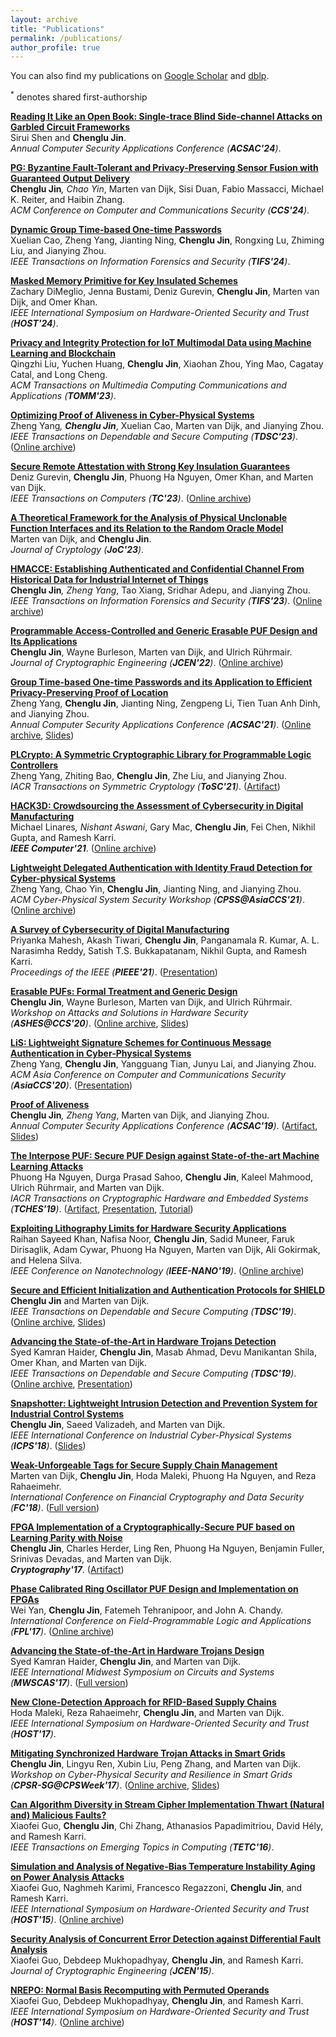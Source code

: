```yaml
---
layout: archive
title: "Publications"
permalink: /publications/
author_profile: true
---
```


You can also find my publications on [Google Scholar](https://scholar.google.com/citations?user=Fxm2RTUAAAAJ&hl=en&oi=ao) and [dblp](https://dblp.org/pid/148/1500.html).<br>

<sup>*</sup> denotes shared first-authorship


[<b>Reading It Like an Open Book: Single-trace Blind Side-channel Attacks on Garbled Circuit Frameworks</b>]()<br>
Sirui Shen and <b>Chenglu Jin</b>. <br>
<i>Annual Computer Security Applications Conference (<b>ACSAC'24</b>)</i>. 

[<b>PG: Byzantine Fault-Tolerant and Privacy-Preserving Sensor Fusion with Guaranteed Output Delivery</b>]()<br>
<b>Chenglu Jin</b><sup>*</sup>, Chao Yin<sup>*</sup>, Marten van Dijk, Sisi Duan, Fabio Massacci, Michael K. Reiter, and Haibin Zhang.<br>
<i>ACM Conference on Computer and Communications Security (<b>CCS'24</b>)</i>.

[<b>Dynamic Group Time-based One-time Passwords</b>](https://ieeexplore.ieee.org/document/10494770)<br>
Xuelian Cao, Zheng Yang, Jianting Ning, <b>Chenglu Jin</b>, Rongxing Lu, Zhiming Liu, and Jianying Zhou. <br>
<i>IEEE Transactions on Information Forensics and Security (<b>TIFS'24</b>)</i>.

[<b>Masked Memory Primitive for Key Insulated Schemes</b>]()<br>
Zachary DiMeglio, Jenna Bustami, Deniz Gurevin, <b>Chenglu Jin</b>, Marten van Dijk, and Omer Khan.<br>
<i>IEEE International Symposium on Hardware-Oriented Security and Trust (<b>HOST'24</b>)</i>.

[<b>Privacy and Integrity Protection for IoT Multimodal Data using Machine Learning and Blockchain</b>](https://dl.acm.org/doi/10.1145/3638769)<br>
Qingzhi Liu, Yuchen Huang,  <b>Chenglu Jin</b>, Xiaohan Zhou, Ying Mao, Cagatay Catal, and Long Cheng. <br>
<i>ACM Transactions on Multimedia Computing Communications and Applications (<b>TOMM'23</b>)</i>.

[<b>Optimizing Proof of Aliveness in Cyber-Physical Systems</b>](https://ieeexplore.ieee.org/abstract/document/10324378)<br>
Zheng Yang<sup>*</sup>, <b>Chenglu Jin</b><sup>*</sup>, Xuelian Cao, Marten van Dijk, and Jianying Zhou. <br>
<i>IEEE Transactions on Dependable and Secure Computing (<b>TDSC'23</b>)</i>. ([Online archive](https://ir.cwi.nl/pub/33586))

[<b>Secure Remote Attestation with Strong Key Insulation Guarantees</b>](https://ieeexplore.ieee.org/document/10168259)<br>
Deniz Gurevin, <b>Chenglu Jin</b>, Phuong Ha Nguyen, Omer Khan, and Marten van Dijk. <br>
<i>IEEE Transactions on Computers (<b>TC'23</b>)</i>. ([Online archive](https://ir.cwi.nl/pub/33247))

[<b>A Theoretical Framework for the Analysis of Physical Unclonable Function Interfaces and its Relation to the Random Oracle Model</b>](https://link.springer.com/article/10.1007/s00145-023-09475-1)<br>
Marten van Dijk, and <b>Chenglu Jin</b>. <br>
<i>Journal of Cryptology (<b>JoC'23</b>)</i>. 

[<b>HMACCE: Establishing Authenticated and Confidential Channel From Historical Data for Industrial Internet of Things</b>](https://ieeexplore.ieee.org/document/10007864)<br>
<b>Chenglu Jin</b><sup>*</sup>, Zheng Yang<sup>*</sup>, Tao Xiang, Sridhar Adepu, and Jianying Zhou. <br>
<i>IEEE Transactions on Information Forensics and Security (<b>TIFS'23</b>)</i>. ([Online archive](https://ir.cwi.nl/pub/31499))

[<b>Programmable Access-Controlled and Generic Erasable PUF Design and Its Applications</b>](https://link.springer.com/article/10.1007/s13389-022-00284-z)<br>
<b>Chenglu Jin</b>, Wayne Burleson, Marten van Dijk, and Ulrich Rührmair. <br>
<i>Journal of Cryptographic Engineering (<b>JCEN'22</b>)</i>. ([Online archive](https://ir.cwi.nl/pub/31493/))

[<b>Group Time-based One-time Passwords and its Application to Efficient Privacy-Preserving Proof of Location</b>](https://dl.acm.org/doi/10.1145/3485832.3488009)<br>
Zheng Yang, <b>Chenglu Jin</b>, Jianting Ning, Zengpeng Li, Tien Tuan Anh Dinh, and Jianying Zhou.<br>
<i>Annual Computer Security Applications Conference (<b>ACSAC'21</b>)</i>. ([Online archive](https://ir.cwi.nl/pub/31289), [Slides](../files/GTOTP_ACSAC.pdf))

[<b>PLCrypto: A Symmetric Cryptographic Library for Programmable Logic Controllers</b>](https://tosc.iacr.org/index.php/ToSC/article/view/9178)<br>
Zheng Yang, Zhiting Bao, <b>Chenglu Jin</b>, Zhe Liu, and Jianying Zhou.<br>
<i>IACR Transactions on Symmetric Cryptology (<b>ToSC'21</b>)</i>. ([Artifact](https://github.com/PLCrypto/PLCrypto)) 

[<b>HACK3D: Crowdsourcing the Assessment of Cybersecurity in Digital Manufacturing</b>](https://ieeexplore.ieee.org/abstract/document/9585150)<br>
Michael Linares<sup>*</sup>, Nishant Aswani<sup>*</sup>, Gary Mac, <b>Chenglu Jin</b>, Fei Chen, Nikhil Gupta, and Ramesh Karri.<br>
<i><b>IEEE Computer'21</b></i>. ([Online archive](https://ir.cwi.nl/pub/31211))

[<b>Lightweight Delegated Authentication with Identity Fraud Detection for Cyber-physical Systems</b>](https://dl.acm.org/doi/abs/10.1145/3457339.3457984)<br>
Zheng Yang, Chao Yin, <b>Chenglu Jin</b>, Jianting Ning, and Jianying Zhou.<br>
<i>ACM Cyber-Physical System Security Workshop (<b>CPSS@AsiaCCS'21</b>)</i>. ([Online archive](https://ir.cwi.nl/pub/30891))

[<b>A Survey of Cybersecurity of Digital Manufacturing</b>](https://ieeexplore.ieee.org/document/9247392)<br>
Priyanka Mahesh, Akash Tiwari, <b>Chenglu Jin</b>, Panganamala R. Kumar, A. L. Narasimha Reddy, Satish T.S. Bukkapatanam, Nikhil Gupta, and Ramesh Karri.<br>
<i>Proceedings of the IEEE (<b>PIEEE'21</b>)</i>. ([Presentation](https://www.youtube.com/watch?v=1KQmPjAGaEM))

[<b>Erasable PUFs: Formal Treatment and Generic Design</b>](https://dl.acm.org/doi/10.1145/3411504.3421215)<br>
<b>Chenglu Jin</b>, Wayne Burleson, Marten van Dijk, and Ulrich Rührmair. <br>
<i>Workshop on Attacks and Solutions in Hardware Security (<b>ASHES@CCS'20</b>)</i>. ([Online archive](https://ir.cwi.nl/pub/30393), [Slides](../files/Erasable_PUF_ASHES.pdf))

[<b>LiS: Lightweight Signature Schemes for Continuous Message Authentication in Cyber-Physical Systems</b>](https://dl.acm.org/doi/abs/10.1145/3320269.3372195)<br>
Zheng Yang, <b>Chenglu Jin</b>, Yangguang Tian, Junyu Lai, and Jianying Zhou. <br>
<i>ACM Asia Conference on Computer and Communications Security (<b>AsiaCCS'20</b>)</i>. ([Presentation](https://dl.acm.org/doi/abs/10.1145/3320269.3372195))

[<b>Proof of Aliveness</b>](https://dl.acm.org/citation.cfm?id=3359827)<br>
<b>Chenglu Jin</b><sup>*</sup>, Zheng Yang<sup>*</sup>, Marten van Dijk, and Jianying Zhou. <br>
<i>Annual Computer Security Applications Conference (<b>ACSAC'19</b>)</i>. ([Artifact](https://github.com/ChengluJin/Proof_of_Aliveness), [Slides](https://www.acsac.org/2019/program/final/1/174.pdf))

[<b>The Interpose PUF: Secure PUF Design against State-of-the-art Machine Learning Attacks</b>](https://tches.iacr.org/index.php/TCHES/article/view/8351)<br>
Phuong Ha Nguyen, Durga Prasad Sahoo, <b>Chenglu Jin</b>, Kaleel Mahmood, Ulrich Rührmair, and Marten van Dijk. <br>
<i>IACR Transactions on Cryptographic Hardware and Embedded Systems (<b>TCHES'19</b>)</i>. ([Artifact](https://github.com/scluconn/DA_PUF_Library), [Presentation](https://www.youtube.com/watch?v=m0cvYXamZlg), [Tutorial](https://www.youtube.com/watch?v=kBpQL3_7KJA&list=PLK5NNs4GceLQw7bOEHSdZOwHlmSF1zvSW))

[<b>Exploiting Lithography Limits for Hardware Security Applications</b>](https://ieeexplore.ieee.org/abstract/document/8993902)<br>
Raihan Sayeed Khan, Nafisa Noor, <b>Chenglu Jin</b>, Sadid Muneer, Faruk Dirisaglik, Adam Cywar, Phuong Ha Nguyen, Marten van Dijk, Ali Gokirmak, and Helena Silva.<br>
<i>IEEE Conference on Nanotechnology (<b>IEEE-NANO'19</b>)</i>. ([Online archive](https://par.nsf.gov/servlets/purl/10198072))

[<b>Secure and Efficient Initialization and Authentication Protocols for SHIELD</b>](http://ieeexplore.ieee.org/document/7807281)<br>
<b>Chenglu Jin</b> and Marten van Dijk. <br>
<i>IEEE Transactions on Dependable and Secure Computing (<b>TDSC'19</b>)</i>. ([Online archive](https://eprint.iacr.org/2015/210), [Slides](../files/SHIELD.pdf))

[<b>Advancing the State-of-the-Art in Hardware Trojans Detection</b>](http://ieeexplore.ieee.org/document/7820150)<br>
Syed Kamran Haider, <b>Chenglu Jin</b>, Masab Ahmad, Devu Manikantan Shila, Omer Khan, and Marten van Dijk. <br>
<i>IEEE Transactions on Dependable and Secure Computing (<b>TDSC'19</b>)</i>. ([Online archive](https://eprint.iacr.org/2014/943), [Presentation](https://www.youtube.com/watch?v=KXxbifX01jw))

[<b>Snapshotter: Lightweight Intrusion Detection and Prevention System for Industrial Control Systems</b>](https://ieeexplore.ieee.org/document/8390813)<br>
<b>Chenglu Jin</b>, Saeed Valizadeh, and Marten van Dijk.<br>
<i>IEEE International Conference on Industrial Cyber-Physical Systems (<b>ICPS'18</b>)</i>. ([Slides](../files/Snapshotter.pdf))

[<b>Weak-Unforgeable Tags for Secure Supply Chain Management</b>](https://link.springer.com/chapter/10.1007/978-3-662-58387-6_5)<br>
Marten van Dijk, <b>Chenglu Jin</b>, Hoda Maleki, Phuong Ha Nguyen, and Reza Rahaeimehr.<br>
<i>International Conference on Financial Cryptography and Data Security (<b>FC'18</b>)</i>. ([Full version](https://eprint.iacr.org/2017/1221.pdf))

[<b>FPGA Implementation of a Cryptographically-Secure PUF based on Learning Parity with Noise</b>](http://www.mdpi.com/2410-387X/1/3/23)<br>
<b>Chenglu Jin</b>, Charles Herder, Ling Ren, Phuong Ha Nguyen, Benjamin Fuller, Srinivas Devadas, and Marten van Dijk. <br>
<i><b>Cryptography'17</b></i>. ([Artifact](https://github.com/scluconn/LPN-based_PUF)) 

[<b>Phase Calibrated Ring Oscillator PUF Design and Implementation on FPGAs</b>](https://ieeexplore.ieee.org/document/8056859)<br>
Wei Yan, <b>Chenglu Jin</b>, Fatemeh Tehranipoor, and John A. Chandy.<br>
<i>International Conference on Field-Programmable Logic and Applications (<b>FPL'17</b>)</i>. ([Online archive](https://www.researchgate.net/publication/320250281_Phase_calibrated_ring_oscillator_PUF_design_and_implementation_on_FPGAs))

[<b>Advancing the State-of-the-Art in Hardware Trojans Design</b>](https://ieeexplore.ieee.org/document/8053050)<br>
Syed Kamran Haider, <b>Chenglu Jin</b>, and Marten van Dijk. <br>
<i>IEEE International Midwest Symposium on Circuits and Systems (<b>MWSCAS'17</b>)</i>. ([Full version](http://arxiv.org/abs/1605.08413))

[<b>New Clone-Detection Approach for RFID-Based Supply Chains</b>](https://ieeexplore.ieee.org/document/7951810)<br>
Hoda Maleki, Reza Rahaeimehr, <b>Chenglu Jin</b>, and Marten van Dijk. <br>
<i>IEEE International Symposium on Hardware-Oriented Security and Trust (<b>HOST'17</b>)</i>.

[<b>Mitigating Synchronized Hardware Trojan Attacks in Smart Grids</b>](http://dl.acm.org/citation.cfm?id=3055394)<br>
<b>Chenglu Jin</b>, Lingyu Ren, Xubin Liu, Peng Zhang, and Marten van Dijk.<br>
<i>Workshop on Cyber-Physical Security and Resilience in Smart Grids (<b>CPSR-SG@CPSWeek'17</b>)</i>. ([Online archive](https://par.nsf.gov/servlets/purl/10049484), [Slides](../files/SHT_CPSRSG.pdf))

[<b>Can Algorithm Diversity in Stream Cipher Implementation Thwart (Natural and) Malicious Faults?</b>](http://ieeexplore.ieee.org/document/7110553)<br>
Xiaofei Guo, <b>Chenglu Jin</b>, Chi Zhang, Athanasios Papadimitriou, David Hély, and Ramesh Karri.<br>
<i>IEEE Transactions on Emerging Topics in Computing (<b>TETC'16</b>)</i>.

[<b>Simulation and Analysis of Negative-Bias Temperature Instability Aging on Power Analysis Attacks</b>](https://ieeexplore.ieee.org/document/7140250)<br> 
Xiaofei Guo, Naghmeh Karimi, Francesco Regazzoni, <b>Chenglu Jin</b>, and Ramesh Karri.<br> 
<i>IEEE International Symposium on Hardware-Oriented Security and Trust (<b>HOST'15</b>)</i>. ([Online archive](https://www.researchgate.net/publication/283229984_Simulation_and_analysis_of_negative-bias_temperature_instability_aging_on_power_analysis_attacks))

[<b>Security Analysis of Concurrent Error Detection against Differential Fault Analysis</b>](http://link.springer.com/article/10.1007/s13389-014-0092-8)<br>
Xiaofei Guo, Debdeep Mukhopadhyay, <b>Chenglu Jin</b>, and Ramesh Karri.<br> 
<i>Journal of Cryptographic Engineering (<b>JCEN'15</b>)</i>.

[<b>NREPO: Normal Basis Recomputing with Permuted Operands</b>](https://ieeexplore.ieee.org/document/6855581)<br> 
Xiaofei Guo, Debdeep Mukhopadhyay, <b>Chenglu Jin</b>, and Ramesh Karri.<br> 
<i>IEEE International Symposium on Hardware-Oriented Security and Trust (<b>HOST'14</b>)</i>. ([Online archive](https://eprint.iacr.org/2014/497))

